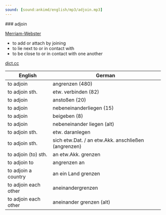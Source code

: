```yaml
---
sound: [sound:ankimd/english/mp3/adjoin.mp3]
---
```


\### adjoin

[Merriam-Webster](https://www.merriam-webster.com/dictionary/adjoin)

- to add or attach by joining
- to lie next to or in contact with
- to be close to or in contact with one another

[dict.cc](https://www.dict.cc/adjoin)

| English        | German       |
| -------------- | ------------ |
| to adjoin | angrenzen (480) |
| to adjoin sth. | etw. verbinden (82) |
| to adjoin | anstoßen (20) |
| to adjoin | nebeneinanderliegen (15) |
| to adjoin | beigeben (8) |
| to adjoin | nebeneinander liegen (alt) |
| to adjoin sth. | etw. daranlegen |
| to adjoin sth. | sich etw.Dat. / an etw.Akk. anschließen (angrenzen) |
| to adjoin (to) sth. | an etw.Akk. grenzen |
| to adjoin to | angrenzen an |
| to adjoin a country | an ein Land grenzen |
| to adjoin each other | aneinandergrenzen |
| to adjoin each other | aneinander grenzen (alt) |
